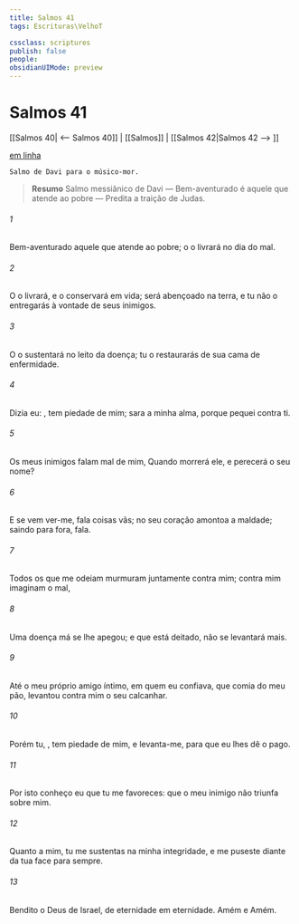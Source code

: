 ```yaml
---
title: Salmos 41
tags: Escrituras\VelhoT

cssclass: scriptures
publish: false
people:
obsidianUIMode: preview
---
```


# Salmos 41
[[Salmos 40| <-- Salmos 40]] | [[Salmos]] | [[Salmos 42|Salmos 42 --> ]]

[em linha](https://churchofjesuschrist.org/study/scriptures/ot/ps/41?lang=por)

```
Salmo de Davi para o músico-mor.
```

> __Resumo__
Salmo messiânico de Davi — Bem-aventurado é aquele que atende ao pobre — Predita a traição de Judas.

###### 1 
Bem-aventurado  aquele que atende ao pobre; o  o livrará no dia do mal.

###### 2 
O  o livrará, e o conservará em vida; será abençoado na terra, e tu não o entregarás à vontade de seus inimigos.

###### 3 
O  o sustentará no leito da doença; tu o restaurarás de sua cama de enfermidade.

###### 4 
Dizia eu: , tem piedade de mim; sara a minha alma, porque pequei contra ti.

###### 5 
Os meus inimigos falam mal de mim,  Quando morrerá ele, e perecerá o seu nome?

###### 6 
E se  vem ver-me, fala coisas vãs; no seu coração amontoa a maldade; saindo para fora,  fala.

###### 7 
Todos os que me odeiam murmuram juntamente contra mim; contra mim imaginam o mal, 

###### 8 
Uma doença má se lhe apegou; e  que está deitado, não se levantará mais.

###### 9 
Até o meu próprio amigo íntimo, em quem eu  confiava, que comia do meu pão, levantou contra mim o seu calcanhar.

###### 10 
Porém tu, , tem piedade de mim, e levanta-me, para que eu lhes dê o pago.

###### 11 
Por isto conheço eu que tu me favoreces: que o meu inimigo não triunfa sobre mim.

###### 12 
Quanto a mim, tu me sustentas na minha integridade, e me puseste diante da tua face para sempre.

###### 13 
Bendito  o  Deus de Israel, de eternidade em eternidade. Amém e Amém.

